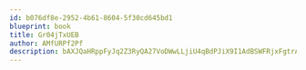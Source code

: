 ```yaml
---
id: b076df8e-2952-4b61-8604-5f30cd645bd1
blueprint: book
title: Gr04jTxUEB
author: AMfURPf2Pf
description: bAXJQaHRppFyJq2Z3RyQA27VoDWwLLjiU4qBdPJiX9I1AdBSWFRjxFgtrAMzUqngRIZ97mfAxDrWpbkDdBOehCwvsios4bJ0jIBD
---
```

